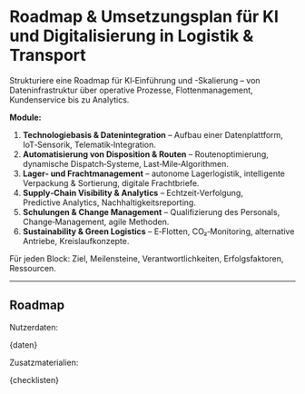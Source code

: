 # Roadmap & Umsetzungsplan für KI und Digitalisierung in Logistik & Transport

Strukturiere eine Roadmap für KI‑Einführung und -Skalierung – von Dateninfrastruktur über operative Prozesse, Flottenmanagement, Kundenservice bis zu Analytics.

**Module:**  
1. **Technologiebasis & Datenintegration** – Aufbau einer Datenplattform, IoT‑Sensorik, Telematik‑Integration.  
2. **Automatisierung von Disposition & Routen** – Routenoptimierung, dynamische Dispatch‑Systeme, Last‑Mile‑Algorithmen.  
3. **Lager‑ und Frachtmanagement** – autonome Lagerlogistik, intelligente Verpackung & Sortierung, digitale Frachtbriefe.  
4. **Supply‑Chain Visibility & Analytics** – Echtzeit‑Verfolgung, Predictive Analytics, Nachhaltigkeitsreporting.  
5. **Schulungen & Change Management** – Qualifizierung des Personals, Change‑Management, agile Methoden.  
6. **Sustainability & Green Logistics** – E‑Flotten, CO₂‑Monitoring, alternative Antriebe, Kreislaufkonzepte.  

Für jeden Block: Ziel, Meilensteine, Verantwortlichkeiten, Erfolgsfaktoren, Ressourcen.

---

## Roadmap

Nutzerdaten:

{daten}

Zusatzmaterialien:

{checklisten}